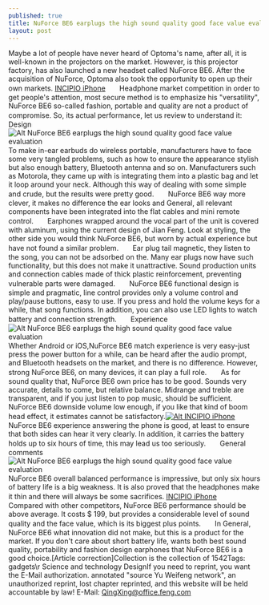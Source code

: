 ```yaml
---
published: true
title: NuForce BE6 earplugs the high sound quality good face value evaluation
layout: post
---
```

Maybe a lot of people have never heard of Optoma\'s name, after all, it is well-known in the projectors on the market. However, is this projector factory, has also launched a new headset called NuForce BE6. After the acquisition of NuForce, Optoma also took the opportunity to open up their own markets. [INCIPIO iPhone](http://www.nodcase.com/incipio-stowaway-iphone-6-case-with-credit-card-slot-p-10536.html)　　Headphone market competition in order to get people\'s attention, most secure method is to emphasize his \"versatility\", NuForce BE6 so-called fashion, portable and quality are not a product of compromise. So, its actual performance, let us review to understand it:　　Design![Alt NuForce BE6 earplugs the high sound quality good face value evaluation](https://c2.staticflickr.com/2/1535/24219417126_c2de734b37_b.jpg)　　To make in-ear earbuds do wireless portable, manufacturers have to face some very tangled problems, such as how to ensure the appearance stylish but also enough battery, Bluetooth antenna and so on. Manufacturers such as Motorola, they came up with is integrating them into a plastic bag and let it loop around your neck. Although this way of dealing with some simple and crude, but the results were pretty good.　　NuForce BE6 way more clever, it makes no difference the ear looks and General, all relevant components have been integrated into the flat cables and mini remote control.　　Earphones wrapped around the vocal part of the unit is covered with aluminum, using the current design of Jian Feng. Look at styling, the other side you would think NuForce BE6, but worn by actual experience but have not found a similar problem.　　Ear plug tail magnetic, they listen to the song, you can not be adsorbed on the. Many ear plugs now have such functionality, but this does not make it unattractive. Sound production units and connection cables made of thick plastic reinforcement, preventing vulnerable parts were damaged.　　NuForce BE6 functional design is simple and pragmatic, line control provides only a volume control and play/pause buttons, easy to use. If you press and hold the volume keys for a while, that song functions. In addition, you can also use LED lights to watch battery and connection strength.　　Experience![Alt NuForce BE6 earplugs the high sound quality good face value evaluation](https://c2.staticflickr.com/2/1584/23877692709_e44295c2ea_b.jpg)　　Whether Android or iOS,NuForce BE6 match experience is very easy-just press the power button for a while, can be heard after the audio prompt, and Bluetooth headsets on the market, and there is no difference. However, strong NuForce BE6, on many devices, it can play a full role.　　As for sound quality that, NuForce BE6 own price has to be good. Sounds very accurate, details to come, but relative balance. Midrange and treble are transparent, and if you just listen to pop music, should be sufficient. NuForce BE6 downside volume low enough, if you like that kind of boom head effect, it estimates cannot be satisfactory.[![Alt INCIPIO iPhone](http://www.nodcase.com/images/large/i6/incipio_i62839_lrg.jpeg)](http://www.nodcase.com/incipio-stowaway-iphone-6-case-with-credit-card-slot-p-10536.html)　　NuForce BE6 experience answering the phone is good, at least to ensure that both sides can hear it very clearly. In addition, it carries the battery holds up to six hours of time, this may lead us too seriously.　　General comments![Alt NuForce BE6 earplugs the high sound quality good face value evaluation](https://c2.staticflickr.com/2/1456/23877698529_528f507de4_b.jpg)　　NuForce BE6 overall balanced performance is impressive, but only six hours of battery life is a big weakness. It is also proved that the headphones make it thin and there will always be some sacrifices. [INCIPIO iPhone](http://hellokittyi6.tumblr.com/post/135402307346/fitbit-listed-soaring-wearable-device-where-the)　　Compared with other competitors, NuForce BE6 performance should be above average. It costs $ 199, but provides a considerable level of sound quality and the face value, which is its biggest plus points.　　In General, NuForce BE6 what innovation did not make, but this is a product for the market. If you don\'t care about short battery life, wants both best sound quality, portability and fashion design earphones that NuForce BE6 is a good choice.[Article correction]Collection is the collection of 1542Tags: gadgets\r Science and technology DesignIf you need to reprint, you want the E-Mail authorization. annotated \"source Yu Weifeng network\", an unauthorized reprint, lost chapter reprinted, and this website will be held accountable by law! E-Mail: QingXing@office.feng.com
